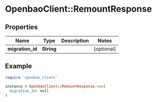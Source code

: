 # OpenbaoClient::RemountResponse

## Properties

| Name | Type | Description | Notes |
| ---- | ---- | ----------- | ----- |
| **migration_id** | **String** |  | [optional] |

## Example

```ruby
require 'openbao_client'

instance = OpenbaoClient::RemountResponse.new(
  migration_id: null
)
```

